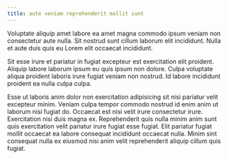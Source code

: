 ```yaml
---
title: aute veniam reprehenderit mollit sunt
---
```


Voluptate aliquip amet labore ea amet magna commodo ipsum veniam non consectetur aute nulla. Sit nostrud sunt cillum laborum elit incididunt. Nulla et aute duis quis eu Lorem elit occaecat incididunt.

Sit esse irure et pariatur in fugiat excepteur est exercitation elit proident. Aliquip labore laborum ipsum eu quis ipsum non dolore. Culpa voluptate aliqua proident laboris irure fugiat veniam non nostrud. Id labore incididunt proident ea nulla culpa culpa.

Esse ut laboris anim dolor non exercitation adipisicing sit nisi pariatur velit excepteur minim. Veniam culpa tempor commodo nostrud id enim anim ut laborum nisi fugiat do. Occaecat est nisi velit irure consectetur irure. Exercitation nisi duis magna ex. Reprehenderit quis nulla minim anim sunt quis exercitation velit pariatur irure fugiat esse fugiat. Elit pariatur fugiat mollit occaecat ea labore consequat incididunt occaecat nulla. Minim sint consequat nulla ex eiusmod nisi anim velit reprehenderit aliquip cillum quis fugiat.